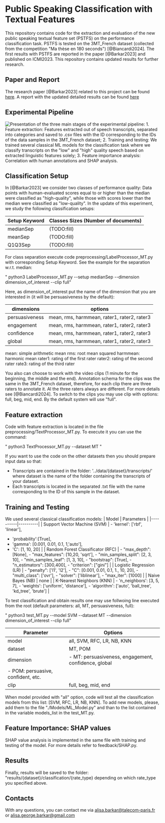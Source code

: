 # Public Speaking Classification with Textual Features


This repository contains code for the extraction and evaluation of the new public speaking textual feature set (PSTFS) on the performance classification task. PSTFS is tested on the 3MT_French dataset (collected from the competition "Ma thèse en 180 seconds") [@Biancardi2024]. The first results with PSTFS are reported in the paper [@Barkar2023] and published on ICMI2023. This repository contains updated results for further research. 

## Paper and Report
The research paper [@Barkar2023] related to this project can be found [here](docs/Barkar2023.pdf).
A report with the updated detailed results can be found [here](docs/Report_Classification_Updates.pdf)

## Experimental Pipeline
![Presentation of the three main stages of the experimental pipeline: 1. Feature extraction: Features extracted out of speech transcripts, separated into categories and saved to .csv files with the ID corresponding to the IDs of the data samples in the 3MT_French dataset; 2. Training and testing: We trained several classical ML models for the classification task where we classify transcripts on the "low" and "high" quality speech based on extracted linguistic features solely; 3. Feature importance analysis: Correlation with human annotations and SHAP analysis.](images/schema.png)


## Classification Setup
In [@Barkar2023] we consider two classes of performance quality: Data points with human-evaluated scores equal to or higher than the median were classified as "high-quality", while those with scores lower than the median were classified as "low-quality". In the update of this experiment, we study the following classification setups: 

| Setup Keyword | Classes Sizes (Number of documents) |
|----------|----------|
| medianSep  | (TODO:fill) |
| meanSep | (TODO:fill)   |
| Q1Q3Sep | (TODO:fill)   |


For class separation execute code preprocessing/LabelProcessor_MT.py with corresponding Setup Keyword. See the example for the separation w.r.t. median:

" python3 LabelProcessor_MT.py --setup medianSep --dimension dimension_of_interest --clip full"

Here, as dimension_of_interest put the name of the dimension that you are interested in (it will be persuasiveness by the default): 

| dimensions | options |
|----------|----------|
| persuasiveness  | mean, rms, harmmean, rater1, rater2, rater3 |
| engagement | mean, rms, harmmean, rater1, rater2, rater3 |
| confidence | mean, rms, harmmean, rater1, rater2, rater3 |
| global | mean, rms, harmmean, rater1, rater2, rater3 |

mean: simple arithmetic mean
rms: root mean squared
harmmean: harmonic mean
rater1: rating of the first rater
rater2: rating of the second rater
rate3: rating of the third rater

You also can choose to work with the video clips (1 minute for the beginning, the middle and the end). Annotation schema for the clips was the same in the 3MT_French dataset, therefore, for each clip there are three raters to annotate it. Al the three raters always are different. For more details see [@Biancardi2024]. To switch to the clips you may use clip with options: full, beg, mid, end. By the default system will use "full".

## Feature extraction

Code with feature extraction is located in the file preprocessing/TextProcessor_MT.py. To execute it you can use the command:

" python3 TextProcessor_MT.py --dataset MT "

If you want to use the code on the other datasets then you should prepare input data so that:
- Transcripts are contained in the folder: '../data/{dataset}/transcripts/' where dataset is the name of the folder containing the transcripts of your dataset.
- Each transcripts is located in the separated .txt file with the name corresponding to the ID of this sample in the dataset.


## Training and Testing

We used several classical classification models:
| Model | Parameters |
|----------|----------|
| Support Vector Machine (SVM)  | - 'kernel': ['rbf', 'linear'], 
- 'probability':[True],
- 'gamma': [0.001, 0.01, 0.1, 1,'auto'],
- 'C': [1, 10, 20] |
| Random Forest Classificator (RFC) | - "max_depth": [None],
                         - "max_features": [10,20, 'sqrt'],
                         - "min_samples_split": [2, 3, 10],
                         - "min_samples_leaf": [1, 3, 10],
                         - "bootstrap": [True],
                         - "n_estimators": [300,400],
                         - "criterion": ["gini"]   |
| Logistic Regression (LR) | - "penalty": ['l1', 'l2'],
                         - "C": [0.001, 0.01, 0.1, 1., 10, 20],
                         - "multi_class": ['ovr'],
                         - "solver": ['liblinear'],
                         - "max_iter": [1000] |
| Naive Bayes (NB) | none |
| K-Nearest Neighbors (KNN) | - 'n_neighbors': [3, 5, 7],
                        - 'weights': ['uniform', 'distance'],
                        - 'algorithm': ['auto', 'ball_tree', 'kd_tree', 'brute'] |

To test classification and obtain results one may use follwoing line executed from the root (default parameters: all, MT, persuasiveness, full):

" python3 test_MT.py --model SVM --dataset MT --dimension dimension_of_interest --clip full"

| Parameter | Options |
|----------|----------|
| model  | all, SVM, RFC, LR, NB, KNN |
| dataset | MT, POM  |
| dimension | - MT: persuasiveness, engagement, confidence, global
- POM: persuasive, confident, etc. |
| clip | full, beg, mid, end |

When model provided with "all" option, code will test all the classification models from this list: [SVM, RFC, LR, NB, KNN]. To add new models, please, add them to the file "./Models/ML_Model.py" and than to the list contained in the variable models_list in the test_MT.py.

## Feature Importance: SHAP values

SHAP value analysis is implemented in the same file with training and testing of the model. For more details refer to feedback/SHAP.py.

## Results

Finally, results  will be saved to the folder: "results/{dataset}/classification/{rate_type} depending on which rate_type you specified above. 

## Contacts

With any questions, you can contact me via alisa.barkar@talecom-paris.fr or alisa.george.barkar@gmail.com


